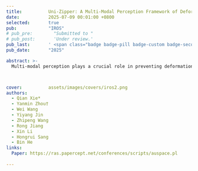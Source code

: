 ```yaml
---
title:          Uni-Zipper: A Multi-Modal Perception Framework of Deformable Objects with Unpaired Data 
date:           2025-07-09 00:01:00 +0800
selected:       true
pub:            "IROS"
# pub_pre:        "Submitted to "
# pub_post:       'Under review.'
pub_last:       ' <span class="badge badge-pill badge-custom badge-secondary">Conference</span><span class="badge badge-pill badge-custom badge-warning">Poster</span>'
pub_date:       "2025"

abstract: >-
  Multi-modal perception plays a crucial role in preventing deformation and damage during the robotic manipulation of deformable objects. However, integrating new heterogeneous modalities into existing robotic perception frameworks remains a significant challenge, primarily due to the need for massive amounts of paired data. In this paper, we propose Uni-Zipper, a scalable multi-modal fusion framework designed to expand new modalities with the help of semantic enhancement without relying on paired data. Uni-Zipper consists of a tokenizer that projects various modalities into a shared embedding space, a summary word embedding layer with a feature dictionary, a modality alignment space, and dynamic reconfigurable task heads. To facilitate efficient integration and extension of new modalities, the Zipper alignment mechanism is employed, effectively bridging the modality gap between different input types. Our experimental results demonstrate that Uni-Zipper successfully fuses four modalities and enhances performance in downstream tasks. Despite a 12% decrease in parameter count, Uni-Zipper maintains comparable performance. 



cover:          assets/images/covers/iros2.png
authors:
  - Qian Xie*  
  - Yanmin Zhou†  
  - Wei Wang  
  - Yiyang Jin    
  - Zhipeng Wang  
  - Rong Jiang  
  - Xin Li  
  - Hongrui Sang  
  - Bin He
links:
  Paper: https://ras.papercept.net/conferences/scripts/auspace.pl
  
---
```



